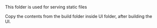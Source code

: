This folder is used for serving static files

Copy the contents from the build folder inside UI folder, after building the UI.
